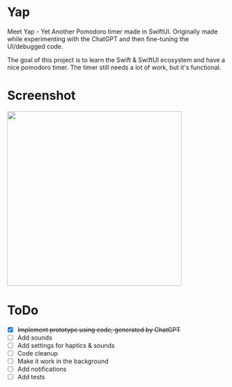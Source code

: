 # Yap
Meet Yap - Yet Another Pomodoro timer made in SwiftUI. Originally made while experimenting with the ChatGPT and then fine-tuning the UI/debugged code.

The goal of this project is to learn the Swift & SwiftUI ecosystem and have a nice pomodoro timer. The timer still needs a lot of work, but it's functional.

# Screenshot
<img src="https://user-images.githubusercontent.com/364877/215283495-cd84ee77-063c-4171-96a7-66e3b5fd3626.png" height="400" />


# ToDo
- [x] ~~Implement prototype using code, generated by ChatGPT~~
- [ ] Add sounds
- [ ] Add settings for haptics & sounds
- [ ] Code cleanup
- [ ] Make it work in the background
- [ ] Add notifications
- [ ] Add tests
